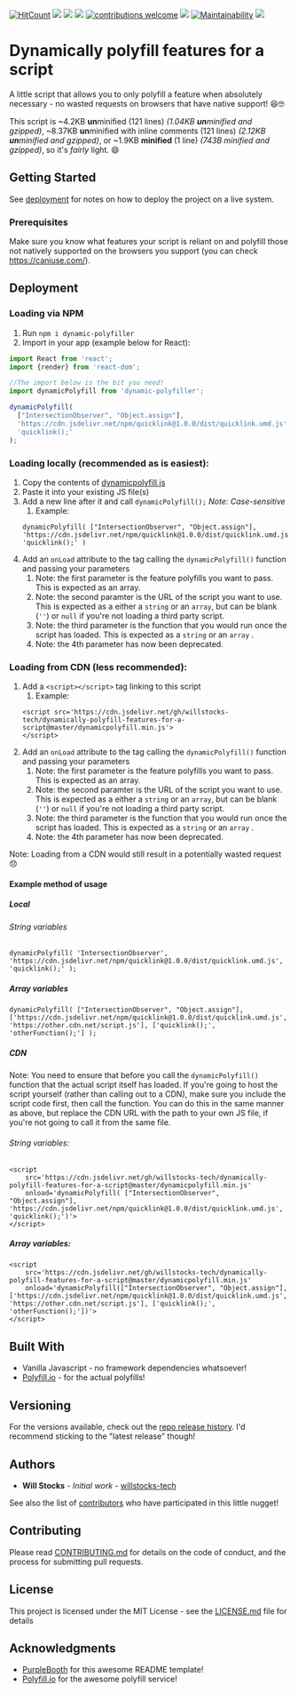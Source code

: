 [![HitCount](http://hits.dwyl.io/willstocks-tech/dynamically-polyfill-a-script.svg)](http://hits.dwyl.io/willstocks-tech/dynamically-polyfill-a-script)
[![](https://data.jsdelivr.com/v1/package/gh/willstocks-tech/dynamically-polyfill-features-for-a-script/badge?style=rounded)](https://www.jsdelivr.com/package/gh/willstocks-tech/dynamically-polyfill-features-for-a-script) 
![](https://img.shields.io/github/release/willstocks-tech/dynamically-polyfill-features-for-a-script.svg?label=latest%20release) 
![](https://img.shields.io/github/release-pre/willstocks-tech/dynamically-polyfill-features-for-a-script.svg?label=latest%20beta) 
[![contributions welcome](https://img.shields.io/badge/contributions-welcome-brightgreen.svg?style=flat)](https://github.com/willstocks-tech/dynamically-polyfill-features-for-a-script/issues) 
![](https://img.shields.io/github/languages/top/willstocks-tech/dynamically-polyfill-features-for-a-script.svg?label=javascript&logo=languages&colorB=f1e05a) 
[![Maintainability](https://api.codeclimate.com/v1/badges/8d00c9006111c5360102/maintainability)](https://codeclimate.com/github/willstocks-tech/dynamically-polyfill-features-for-a-script/maintainability) 
![](https://img.shields.io/github/license/willstocks-tech/dynamically-polyfill-features-for-a-script.svg) 

# Dynamically polyfill features for a script

A little script that allows you to only polyfill a feature when absolutely necessary - no wasted requests on browsers that have native support! 😆🤓

This script is ~4.2KB **un**minified (121 lines) _(1.04KB **un**minified and gzipped)_, ~8.37KB **un**minified with inline comments (121 lines) _(2.12KB **un**minified and gzipped)_, or ~1.9KB **minified** (1 line) _(743B minified and gzipped)_, so it's _fairly_ light. :smile:

## Getting Started

See [deployment](#deployment) for notes on how to deploy the project on a live system.

### Prerequisites

Make sure you know what features your script is reliant on and polyfill those not natively supported on the browsers you support (you can check https://caniuse.com/).

## Deployment

### Loading via NPM
1. Run `npm i dynamic-polyfiller`
1. Import in your app (example below for React):
```js
import React from 'react';  
import {render} from 'react-dom';  

//The import below is the bit you need!
import dynamicPolyfill from 'dynamic-polyfiller';

dynamicPolyfill(
  ["IntersectionObserver", "Object.assign"],
  'https://cdn.jsdelivr.net/npm/quicklink@1.0.0/dist/quicklink.umd.js',
  'quicklink();'
);
```

### Loading locally (recommended as is easiest):
1. Copy the contents of [dynamicpolyfill.js](https://github.com/willstocks-tech/dynamically-polyfill-features-for-a-script/blob/master/dynamicpolyfill.js)
1. Paste it into your existing JS file(s)
1. Add a new line after it and call `dynamicPolyfill();` _Note: Case-sensitive_
	1. Example: 
	```
	dynamicPolyfill( ["IntersectionObserver", "Object.assign"], 'https://cdn.jsdelivr.net/npm/quicklink@1.0.0/dist/quicklink.umd.js', 'quicklink();' )
	```
2. Add an `onLoad` attribute to the tag calling the `dynamicPolyfill()` function and passing your parameters
	1. Note: the first parameter is the feature polyfills you want to pass. This is expected as an array.
	1. Note: the second paramter is the URL of the script you want to use. This is expected as a either a `string` or an `array`, but can be blank (`''`) or `null` if you're not loading a third party script.
	1. Note: the third parameter is the function that you would run once the script has loaded. This is expected as a `string` or an `array` .
	1. Note: the 4th parameter has now been deprecated.
	
### Loading from CDN (less recommended):
1. Add a `<script></script>` tag linking to this script
	1. Example: 
	```
	<script src='https://cdn.jsdelivr.net/gh/willstocks-tech/dynamically-polyfill-features-for-a-script@master/dynamicpolyfill.min.js'>
	</script>
	```
2. Add an `onLoad` attribute to the tag calling the `dynamicPolyfill()` function and passing your parameters
	1. Note: the first parameter is the feature polyfills you want to pass. This is expected as an array.
	1. Note: the second paramter is the URL of the script you want to use. This is expected as a either a `string` or an `array`, but can be blank (`''`) or `null` if you're not loading a third party script.
	1. Note: the third parameter is the function that you would run once the script has loaded. This is expected as a `string` or an `array` .
	1. Note: the 4th parameter has now been deprecated.

Note: Loading from a CDN would still result in a potentially wasted request :disappointed:

#### Example method of usage

##### Local

###### String variables

```
dynamicPolyfill( 'IntersectionObserver', 'https://cdn.jsdelivr.net/npm/quicklink@1.0.0/dist/quicklink.umd.js', 'quicklink();' );
```

##### Array variables

```
dynamicPolyfill( ["IntersectionObserver", "Object.assign"], ['https://cdn.jsdelivr.net/npm/quicklink@1.0.0/dist/quicklink.umd.js', 'https://other.cdn.net/script.js'], ['quicklink();', 'otherFunction();'] );
```

##### CDN

Note: You need to ensure that before you call the `dynamicPolyfill()` function that the actual script itself has loaded. If you're going to host the script yourself (rather than calling out to a CDN), make sure you include the script code first, then call the function. You can do this in the same manner as above, but replace the CDN URL with the path to your own JS file, if you're not going to call it from the same file.

###### String variables:
```
<script
	src='https://cdn.jsdelivr.net/gh/willstocks-tech/dynamically-polyfill-features-for-a-script@master/dynamicpolyfill.min.js' 
	onload='dynamicPolyfill( ["IntersectionObserver", "Object.assign"], 'https://cdn.jsdelivr.net/npm/quicklink@1.0.0/dist/quicklink.umd.js', 'quicklink();')'>
</script>
```

##### Array variables:
```
<script
	src='https://cdn.jsdelivr.net/gh/willstocks-tech/dynamically-polyfill-features-for-a-script@master/dynamicpolyfill.min.js' 
	onload='dynamicPolyfill(["IntersectionObserver", "Object.assign"], ['https://cdn.jsdelivr.net/npm/quicklink@1.0.0/dist/quicklink.umd.js', 'https://other.cdn.net/script.js'], ['quicklink();', 'otherFunction();'])'>
</script>
```

## Built With

* Vanilla Javascript - no framework dependencies whatsoever!
* [Polyfill.io](https://github.com/Financial-Times/polyfill-library) - for the actual polyfills!

## Versioning

For the versions available, check out the [repo release history](https://github.com/willstocks-tech/dynamically-polyfill-features-for-a-script/releases). I'd recommend sticking to the "latest release" though!

## Authors

* **Will Stocks** - *Initial work* - [willstocks-tech](https://github.com/willstocks-tech)

See also the list of [contributors](https://github.com/willstocks-tech/dynamically-polyfill-features-for-a-script/contributors) who have participated in this little nugget!

## Contributing

Please read [CONTRIBUTING.md](CONTRIBUTING.md) for details on the code of conduct, and the process for submitting pull requests.

## License

This project is licensed under the MIT License - see the [LICENSE.md](LICENSE.md) file for details

## Acknowledgments

* [PurpleBooth](https://gist.github.com/PurpleBooth) for this awesome README template!
* [Polyfill.io](https://github.com/Financial-Times/polyfill-library) for the awesome polyfill service!
